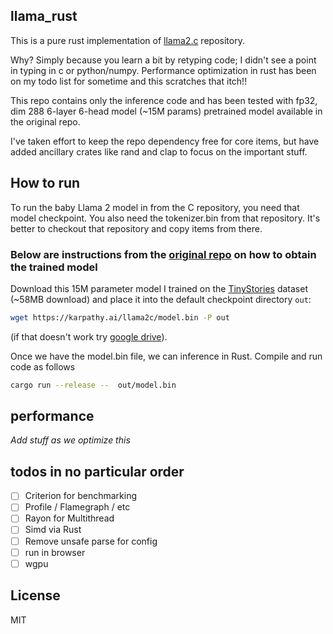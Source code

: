 
## llama_rust
This is a pure rust implementation of [llama2.c](https://github.com/karpathy/llama2.c) repository.

Why? Simply because you learn a bit by retyping code; I didn't see a point in typing in c or python/numpy. Performance optimization in rust has been on my todo list for sometime and this scratches that itch!!

This repo contains only the inference code and has been tested with fp32, dim 288 6-layer 6-head model (~15M params) pretrained model available in the original repo.

I've taken effort to keep the repo dependency free for core items, but have added ancillary crates like rand and clap to focus on the important stuff.

## How to run
To run the baby Llama 2 model in from the C repository, you need that model checkpoint. You also need the tokenizer.bin from that repository. It's better to checkout that repository and copy items from there.

### Below are instructions from the [original repo](https://github.com/karpathy/llama2.c) on how to obtain the trained model

Download this 15M parameter model I trained on the [TinyStories](https://huggingface.co/datasets/roneneldan/TinyStories) dataset (~58MB download) and place it into the default checkpoint directory `out`:

```bash
wget https://karpathy.ai/llama2c/model.bin -P out
```

(if that doesn't work try [google drive](https://drive.google.com/file/d/1aTimLdx3JktDXxcHySNrZJOOk8Vb1qBR/view?usp=share_link)).

Once we have the model.bin file, we can inference in Rust. Compile and run code as follows

```bash
cargo run --release --  out/model.bin
```

## performance

*Add stuff as we optimize this*

## todos in no particular order

- [ ] Criterion for benchmarking
- [ ] Profile / Flamegraph / etc
- [ ] Rayon for Multithread
- [ ] Simd via Rust
- [ ] Remove unsafe parse for config
- [ ] run in browser
- [ ] wgpu

## License

MIT

